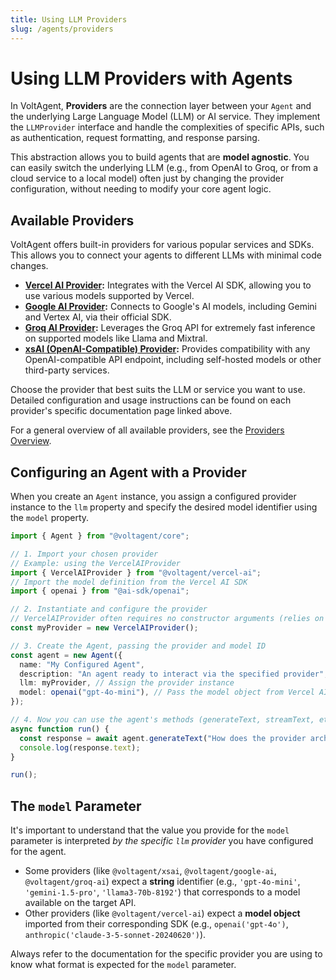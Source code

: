 ```yaml
---
title: Using LLM Providers
slug: /agents/providers
---
```


# Using LLM Providers with Agents

In VoltAgent, **Providers** are the connection layer between your `Agent` and the underlying Large Language Model (LLM) or AI service. They implement the `LLMProvider` interface and handle the complexities of specific APIs, such as authentication, request formatting, and response parsing.

This abstraction allows you to build agents that are **model agnostic**. You can easily switch the underlying LLM (e.g., from OpenAI to Groq, or from a cloud service to a local model) often just by changing the provider configuration, without needing to modify your core agent logic.

## Available Providers

VoltAgent offers built-in providers for various popular services and SDKs. This allows you to connect your agents to different LLMs with minimal code changes.

- **[Vercel AI Provider](../providers/vercel-ai.md):** Integrates with the Vercel AI SDK, allowing you to use various models supported by Vercel.
- **[Google AI Provider](../providers/google-ai.md):** Connects to Google's AI models, including Gemini and Vertex AI, via their official SDK.
- **[Groq AI Provider](../providers/groq-ai.md):** Leverages the Groq API for extremely fast inference on supported models like Llama and Mixtral.
- **[xsAI (OpenAI-Compatible) Provider](../providers/xsai.md):** Provides compatibility with any OpenAI-compatible API endpoint, including self-hosted models or other third-party services.

Choose the provider that best suits the LLM or service you want to use. Detailed configuration and usage instructions can be found on each provider's specific documentation page linked above.

For a general overview of all available providers, see the [Providers Overview](../providers/overview.md).

## Configuring an Agent with a Provider

When you create an `Agent` instance, you assign a configured provider instance to the `llm` property and specify the desired model identifier using the `model` property.

```typescript
import { Agent } from "@voltagent/core";

// 1. Import your chosen provider
// Example: using the VercelAIProvider
import { VercelAIProvider } from "@voltagent/vercel-ai";
// Import the model definition from the Vercel AI SDK
import { openai } from "@ai-sdk/openai";

// 2. Instantiate and configure the provider
// VercelAIProvider often requires no constructor arguments (relies on env vars)
const myProvider = new VercelAIProvider();

// 3. Create the Agent, passing the provider and model ID
const agent = new Agent({
  name: "My Configured Agent",
  description: "An agent ready to interact via the specified provider",
  llm: myProvider, // Assign the provider instance
  model: openai("gpt-4o-mini"), // Pass the model object from Vercel AI SDK
});

// 4. Now you can use the agent's methods (generateText, streamText, etc.)
async function run() {
  const response = await agent.generateText("How does the provider architecture help?");
  console.log(response.text);
}

run();
```

## The `model` Parameter

It's important to understand that the value you provide for the `model` parameter is interpreted _by the specific `llm` provider_ you have configured for the agent.

- Some providers (like `@voltagent/xsai`, `@voltagent/google-ai`, `@voltagent/groq-ai`) expect a **string** identifier (e.g., `'gpt-4o-mini'`, `'gemini-1.5-pro'`, `'llama3-70b-8192'`) that corresponds to a model available on the target API.
- Other providers (like `@voltagent/vercel-ai`) expect a **model object** imported from their corresponding SDK (e.g., `openai('gpt-4o')`, `anthropic('claude-3-5-sonnet-20240620')`).

Always refer to the documentation for the specific provider you are using to know what format is expected for the `model` parameter.
